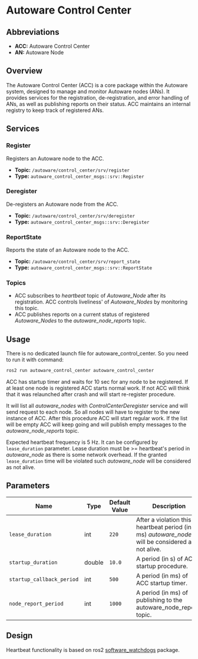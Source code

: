# Autoware Control Center

## Abbreviations

- **ACC:** Autoware Control Center
- **AN:** Autoware Node

## Overview

The Autoware Control Center (ACC) is a core package within the Autoware system, designed to manage and monitor Autoware nodes (ANs).
It provides services for the registration, de-registration, and error handling of ANs, as well as publishing reports on their status.
ACC maintains an internal registry to keep track of registered ANs.

## Services

### Register

Registers an Autoware node to the ACC.

- **Topic:** `/autoware/control_center/srv/register`
- **Type:** `autoware_control_center_msgs::srv::Register`

### Deregister

De-registers an Autoware node from the ACC.

- **Topic:** `/autoware/control_center/srv/deregister`
- **Type:** `autoware_control_center_msgs::srv::Deregister`

### ReportState

Reports the state of an Autoware node to the ACC.

- **Topic:** `/autoware/control_center/srv/report_state`
- **Type:** `autoware_control_center_msgs::srv::ReportState`

### Topics

- ACC subscribes to _heartbeat_ topic of _Autoware_Node_ after its registration. ACC controls liveliness' of
  _Autoware_Nodes_ by monitoring this topic.
- ACC publishes reports on a current status of registered _Autoware_Nodes_ to the _autoware_node_reports_ topic.

## Usage

There is no dedicated launch file for autoware_control_center. So you need to run it with command:

```bash
ros2 run autoware_control_center autoware_control_center
```

ACC has startup timer and waits for 10 sec for any node to be registered. If at least one node is registered ACC starts
normal work. If not ACC will think that it was relaunched after crash and will start re-register procedure.

It will list all _autoware_nodes_ with _ControlCenterDeregister_ service and will send request to each node. So all
nodes will have to register to the new instance of ACC. After this procedure ACC will start regular work. If the list
will be empty ACC will keep going and will publish empty messages to the _autoware_node_reports_ topic.

Expected heartbeat frequency is 5 Hz. It can be configured by `lease_duration` parameter. Lease duration must be >=
heartbeat's period in _autoware_node_ as there is some network overhead. If the granted `lease_duration` time will be
violated such _autoware_node_ will be considered as not alive.

## Parameters

| Name                      | Type   | Default Value | Description                                                                                      |
| ------------------------- | ------ | ------------- | ------------------------------------------------------------------------------------------------ |
| `lease_duration`          | int    | `220`         | After a violation this heartbeat period (in ms) _autoware_node_ will be considered as not alive. |
| `startup_duration`        | double | `10.0`        | A period (in s) of ACC startup procedure.                                                        |
| `startup_callback_period` | int    | `500`         | A period (in ms) of ACC startup timer.                                                           |
| `node_report_period`      | int    | `1000`        | A period (in ms) of publishing to the autoware_node_reports topic.                               |

## Design

Heartbeat functionality is based on ros2 [software_watchdogs](https://github.com/ros-safety/software_watchdogs) package.
